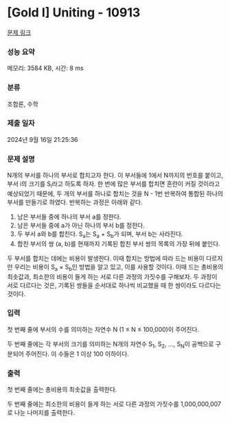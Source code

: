 # [Gold I] Uniting - 10913 

[문제 링크](https://www.acmicpc.net/problem/10913) 

### 성능 요약

메모리: 3584 KB, 시간: 8 ms

### 분류

조합론, 수학

### 제출 일자

2024년 9월 16일 21:25:36

### 문제 설명

<p>N개의 부서를 하나의 부서로 합치고자 한다. 이 부서들에 1에서 N까지의 번호를 붙이고, 부서 i의 크기를 S<sub>i</sub>라고 하도록 하자. 한 번에 많은 부서를 합치면 혼란이 커질 것이라고 예상되었기 때문에, 두 개의 부서를 하나로 합치는 것을 N - 1번 반복하여 통합된 하나의 부서를 만들기로 하였다. 반복하는 과정은 아래와 같다.</p>

<ol>
	<li>남은 부서들 중에 하나의 부서 a를 정한다.</li>
	<li>남은 부서들 중에 a가 아닌 하나의 부서 b를 정한다.</li>
	<li>두 부서 a와 b를 합친다. S<sub>a</sub>는 S<sub>a</sub> + S<sub>b</sub>가 되며, 부서 b는 사라진다.</li>
	<li>합친 부서의 쌍 (a, b)를 현재까지 기록된 합친 부서 쌍의 목록의 가장 뒤에 붙인다.</li>
</ol>

<p>두 부서를 합치는 데에는 비용이 발생한다. 이때 합치는 방법에 따라 드는 비용이 다르지만 우리는 비용이 S<sub>a</sub> × S<sub>b</sub>인 방법을 알고 있고, 이를 사용할 것이다. 이때 드는 총비용의 최솟값과, 최소한의 비용이 들게 하는 서로 다른 과정의 가짓수를 구해보자. 두 과정이 서로 다르다는 것은, 기록된 쌍들을 순서대로 하나씩 비교했을 때 한 쌍이라도 다르다는 것이다.</p>

### 입력 

 <p>첫 번째 줄에 부서의 수를 의미하는 자연수 N (1 ≤ N ≤ 100,000)이 주어진다.</p>

<p>두 번째 줄에는 각 부서의 크기를 의미하는 N개의 자연수 S<sub>1</sub>, S<sub>2</sub>, ..., S<sub>N</sub>이 공백으로 구분되어 주어진다. 이 수들은 1 이상 100 이하이다.</p>

### 출력 

 <p>첫 번째 줄에는 총비용의 최솟값을 출력한다.</p>

<p>두 번째 줄에는 최소한의 비용이 들게 하는 서로 다른 과정의 가짓수를 1,000,000,007로 나눈 나머지를 출력한다.</p>

